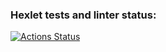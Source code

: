 ### Hexlet tests and linter status:
[![Actions Status](https://github.com/Wadim71/qa-engineer-project-85/actions/workflows/hexlet-check.yml/badge.svg)](https://github.com/Wadim71/qa-engineer-project-85/actions)